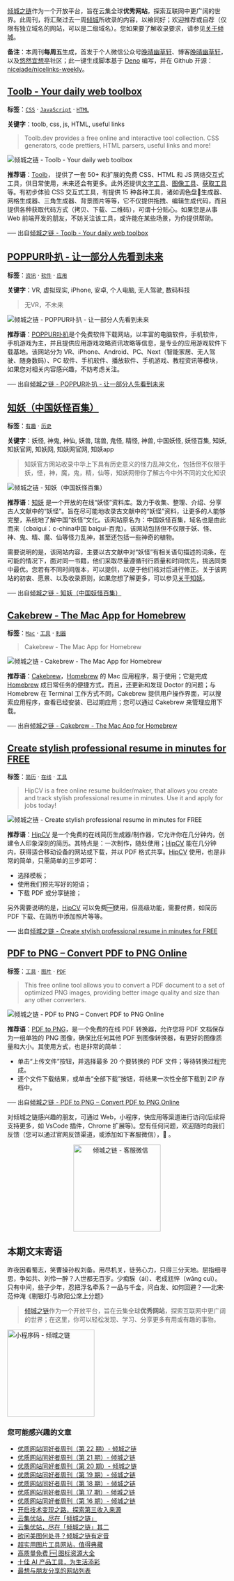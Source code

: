 [倾城之链](https://nicelinks.site/?utm_source=weekly)作为一个开放平台，旨在云集全球**优秀网站**，探索互联网中更广阔的世界。此周刊，将汇聚过去一周[倾城](https://nicelinks.site/?utm_source=weekly)所收录的内容，以飨同好；欢迎推荐或自荐（仅限有独立域名的网站，可以是二级域名）。您如果要了解收录要求，请参见[关于倾城](https://nicelinks.site/about?utm_source=weekly)。

**备注**：本周刊**每周五**生成，首发于个人微信公众号[晚晴幽草轩](https://mp.weixin.qq.com/mp/appmsgalbum?__biz=MzI5MDIwMzM2Mg==&action=getalbum&album_id=1530765143352082433&scene=173&from_msgid=2650641087&from_itemidx=1&count=3#wechat_redirect)、博客[晚晴幽草轩](https://www.jeffjade.com)，以及[悠然宜想亭](https://forum.lovejade.cn/)社区；此一键生成脚本基于 [Deno](https://nicelinks.site/post/602d30aad099ff5688618591) 编写，并在 Github 开源：[nicejade/nicelinks-weekly](https://github.com/nicejade/nicelinks-weekly)。

## [Toolb - Your daily web toolbox](https://nicelinks.site/post/60f0279f81b2dc066ea4bd65)

**标签**：[`CSS`](https://nicelinks.site/tags/CSS) · [`JavaScript`](https://nicelinks.site/tags/JavaScript) · [`HTML`](https://nicelinks.site/tags/HTML)

**关键字**：toolb, css, js, HTML, useful links

>Toolb.dev provides a free online and interactive tool collection. CSS generators, code prettiers, HTML parsers, useful links and more!

![倾城之链 - Toolb - Your daily web toolbox](https://oss.nicelinks.site/www.toolb.dev.png?x-oss-process=style/png2jpg)

**推荐语**：[Toolb](https://nicelinks.site/redirect?url=https://www.toolb.dev/)， 提供了一套 50+ 和扩展的免费 CSS、HTML 和 JS 网络交互式工具，供日常使用，未来还会有更多。此外还提供[文字工具](https://nicelinks.site/redirect?url=https://www.toolb.dev/text)、[图像工具](https://nicelinks.site/redirect?url=https://www.toolb.dev/image)、[获取工具](https://nicelinks.site/redirect?url=https://www.toolb.dev/fetch)等。有初步体验 CSS 交互式工具，有提供 15 种各种工具，诸如调色盘🎨生成器、网格生成器、三角生成器、背景图片等等，它不仅提供拖拽、编辑生成代码，而且提供各种获取代码方式（拷贝、下载、二维码），可谓十分贴心。如果您是从事 Web 前端开发的朋友，不妨关注该工具，或许能在某些场景，为你提供帮助。

── 出自[倾城之链 - Toolb - Your daily web toolbox](https://nicelinks.site/post/60f0279f81b2dc066ea4bd65)

## [POPPUR卟扒 - 让一部分人先看到未来](https://nicelinks.site/post/60f01a4381b2dc066ea4bd63)

**标签**：[`资讯`](https://nicelinks.site/tags/资讯) · [`软件`](https://nicelinks.site/tags/软件) · [`应用`](https://nicelinks.site/tags/应用)

**关键字**：VR, 虚拟现实, iPhone, 安卓, 个人电脑, 无人驾驶, 数码科技

>无VR，不未来

![倾城之链 - POPPUR卟扒 - 让一部分人先看到未来](https://oss.nicelinks.site/www.poppur.com.png?x-oss-process=style/png2jpg)

**推荐语**：[POPPUR卟扒](https://nicelinks.site/redirect?url=https://www.poppur.com/)是个免费软件下载网站，以丰富的电脑软件，手机软件，手机游戏为主，并且提供应用游戏攻略资讯攻略等信息，是专业的应用游戏软件下载基地。该网站分为 VR、iPhone、Android、PC、Next（智能家居、无人驾驶、随身数码）、PC 软件、手机软件、播放软件、手机游戏、教程资讯等模块，如果您对相关内容感兴趣，不妨考虑关注。

── 出自[倾城之链 - POPPUR卟扒 - 让一部分人先看到未来](https://nicelinks.site/post/60f01a4381b2dc066ea4bd63)

## [知妖（中国妖怪百集）](https://nicelinks.site/post/60eefd6d81b2dc066ea4bd61)

**标签**：[`有趣`](https://nicelinks.site/tags/有趣) · [`历史`](https://nicelinks.site/tags/历史)

**关键字**：妖怪, 神鬼, 神仙, 妖兽, 瑞兽, 鬼怪, 精怪, 神兽, 中国妖怪, 妖怪百集, 知妖, 知妖官网, 知妖网, 知妖网官网, 知妖app

>知妖官方网站收录中华上下具有历史意义的怪力乱神文化，包括但不仅限于妖，怪，神，魔，鬼，精，仙等，知妖网带你了解古今中外不同的文化知识

![倾城之链 - 知妖（中国妖怪百集）](https://oss.nicelinks.site/www.cbaigui.com.png?x-oss-process=style/png2jpg)

**推荐语**：[知妖](https://nicelinks.site/redirect?url=https://www.cbaigui.com/) 是一个开放的在线“妖怪”资料库。致力于收集、整理、介绍、分享古人文献中的“妖怪”。旨在尽可能地收录古文献中的“妖怪”资料，让更多的人能够完整，系统地了解中国“妖怪”文化。该网站原名为：中国妖怪百集，域名也是由此而来（cbaigui：c-china中国 baigui-百鬼）。该网站包括但不仅限于妖、怪、神、鬼、精、魔、仙等怪力乱神，甚至还包括一些神奇的植物。

需要说明的是，该网站内容，主要以古文献中对“妖怪”有相关语句描述的词条，在可能的情况下，面对同一书籍，他们采取尽量遵循刊行质量和时间优先，挑选同类中最优。您若有不同时间版本，可以提供，以便于他们核对后进行修正。关于该网站的初衷、愿景、以及收录原则，如果您想了解更多，可以参见[关于知妖](https://nicelinks.site/redirect?url=https://www.cbaigui.com/about)。


── 出自[倾城之链 - 知妖（中国妖怪百集）](https://nicelinks.site/post/60eefd6d81b2dc066ea4bd61)

## [Cakebrew - The Mac App for Homebrew](https://nicelinks.site/post/60eed3b881b2dc066ea4bd5f)

**标签**：[`Mac`](https://nicelinks.site/tags/Mac) · [`工具`](https://nicelinks.site/tags/工具) · [`利器`](https://nicelinks.site/tags/利器)

>Cakebrew - The Mac App for Homebrew

![倾城之链 - Cakebrew - The Mac App for Homebrew](https://oss.nicelinks.site/www.cakebrew.com.png?x-oss-process=style/png2jpg)

**推荐语**：[Cakebrew](https://nicelinks.site/redirect?url=https://www.cakebrew.com/)，[Homebrew](https://nicelinks.site/post/5b5e90e7615bf842b609105d) 的 Mac 应用程序，易于使用；它是完成 [Homebrew](https://nicelinks.site/post/5b5e90e7615bf842b609105d)  成日常任务的便捷方式，而且，还更新和发现 Doctor 的问题；与 Homebrew 在 Terminal 工作方式不同，Cakebrew 提供用户操作界面，可以搜索应用程序，查看已经安装、已过期应用；您可以通过 Cakebrew 来管理应用下载。

── 出自[倾城之链 - Cakebrew - The Mac App for Homebrew](https://nicelinks.site/post/60eed3b881b2dc066ea4bd5f)

## [Create stylish professional resume in minutes for FREE](https://nicelinks.site/post/60ea9c0781b2dc066ea4bd5b)

**标签**：[`简历`](https://nicelinks.site/tags/简历) · [`在线`](https://nicelinks.site/tags/在线) · [`工具`](https://nicelinks.site/tags/工具)

>HipCV is a free online resume builder/maker, that allows you create and track stylish professional resume in minutes. Use it and apply for jobs today!

![倾城之链 - Create stylish professional resume in minutes for FREE](https://oss.nicelinks.site/hipcv.com.png?x-oss-process=style/png2jpg)

**推荐语**：[HipCV](https://nicelinks.site/redirect?url=https://hipcv.com/) 是一个免费的在线简历生成器/制作器，它允许你在几分钟内，创建令人印象深刻的简历。其特点是：一次制作，随处使用；[HipCV](https://nicelinks.site/redirect?url=https://hipcv.com/) 能在几分钟内，获得适合移动设备的网站或下载，并以 PDF 格式共享。[HipCV](https://nicelinks.site/redirect?url=https://hipcv.com/) 使用，也是非常的简单，只需简单的三步即可：

- 选择模板；
- 使用我们预先写好的短语；
- 下载 PDF 或分享链接；

另外需要说明的是，[HipCV](https://nicelinks.site/redirect?url=https://hipcv.com/) 可以免费🆓使用，但高级功能，需要付费，如简历 PDF 下载、在简历中添加照片等等。

── 出自[倾城之链 - Create stylish professional resume in minutes for FREE](https://nicelinks.site/post/60ea9c0781b2dc066ea4bd5b)

## [PDF to PNG – Convert PDF to PNG Online](https://nicelinks.site/post/60ea917d81b2dc066ea4bd59)

**标签**：[`工具`](https://nicelinks.site/tags/工具) · [`图片`](https://nicelinks.site/tags/图片) · [`PDF`](https://nicelinks.site/tags/PDF)

>This free online tool allows you to convert a PDF document to a set of optimized PNG images, providing better image quality and size than any other converters.

![倾城之链 - PDF to PNG – Convert PDF to PNG Online](https://oss.nicelinks.site/pdf2png.com.png?x-oss-process=style/png2jpg)

**推荐语**：[PDF to PNG](https://nicelinks.site/redirect?url=https://pdf2png.com/)，是一个免费的在线 PDF 转换器，允许您将 PDF 文档保存为一组单独的 PNG 图像，确保比任何其他 PDF 到图像转换器，有更好的图像质量和大小。其使用方式，也是非常的简单：

* 单击“上传文件”按钮，并选择最多 20 个要转换的 PDF 文件；等待转换过程完成。
* 逐个文件下载结果，或单击“全部下载”按钮，将结果一次性全部下载到 ZIP 存档中。

── 出自[倾城之链 - PDF to PNG – Convert PDF to PNG Online](https://nicelinks.site/post/60ea917d81b2dc066ea4bd59)

对倾城之链感兴趣的朋友，可通过 Web，小程序，快应用等渠道进行访问(后续将支持更多，如 VsCode 插件，Chrome 扩展等)。您有任何问题，欢迎随时向我们反馈（您可以通过官网反馈渠道，或添加如下客服微信），🤲 。

<div align="center"><img src="https://image.nicelinks.site/%E5%80%BE%E5%9F%8E%E4%B9%8B%E9%93%BE-%E5%BE%AE%E4%BF%A1-mini.jpeg" style="width: 200px;min-width: 200px;" alt="倾城之链 - 客服微信"></div>

## 本期文末寄语

昨夜因看蜀志，笑曹操孙权刘备。用尽机关，徒劳心力，只得三分天地。屈指细寻思，争如共、刘伶一醉？人世都无百岁。少痴騃（ái）、老成尪悴（wāng cuì）。只有中间，些子少年，忍把浮名牵系？一品与千金，问白发、如何回避？──北宋·范仲淹《剔银灯·与欧阳公席上分题》

> [倾城之链](https://nicelinks.site/?utm_source=weekly)作为一个开放平台，旨在云集全球**优秀网站**，探索互联网中更广阔的世界；在这里，你可以轻松发现、学习、分享更多有用或有趣的事物。

<img src="https://image.nicelinks.site/nicelinks-miniprogram-code.jpeg?imageView2/1/w/300/h/300/interlace/1/ignore-error/1" style="width: 200px;min-width: 200px;" alt="小程序码 - 倾城之链"/>

### 您可能感兴趣的文章

- [优质网站同好者周刊（第 22 期）- 倾城之链](https://www.jeffjade.com/2021/07/08/207-nicelinks-weekly-021/)
- [优质网站同好者周刊（第 21 期）- 倾城之链](https://www.jeffjade.com/2021/07/08/207-nicelinks-weekly-021/)
- [优质网站同好者周刊（第 20 期）- 倾城之链](https://www.jeffjade.com/2021/07/01/206-nicelinks-weekly-020/)
- [优质网站同好者周刊（第 19 期）- 倾城之链](https://www.jeffjade.com/2021/06/24/205-nicelinks-weekly-019/)
- [优质网站同好者周刊（第 18 期）- 倾城之链](https://www.jeffjade.com/2021/06/17/204-nicelinks-weekly-018/)
- [优质网站同好者周刊（第 17 期）- 倾城之链](https://www.jeffjade.com/2021/06/10/203-nicelinks-weekly-017/)
- [优质网站同好者周刊（第 16 期）- 倾城之链](https://www.jeffjade.com/2021/06/03/202-nicelinks-weekly-016/)
- [开启技术变现之路，探索第三收入来源](https://www.jeffjade.com/2020/11/17/173-talk-about-nice-links/)
- [云集优站，尽在「倾城之链」](https://www.jeffjade.com/2017/12/31/136-talk-about-nicelinks-site/)
- [云集优站，尽在「倾城之链」其二](https://www.jeffjade.com/2018/12/23/146-talk-about-nice-links/)
- [欲问美图何处寻？倾城之链有定音](https://www.jeffjade.com/2019/02/17/151-aweome-beautiful-picture-website-list/ '欲问美图何处寻？倾城之链有定音')
- [超实用图片工具网站，值得典藏](https://www.jeffjade.com/2020/07/27/165-aweome-picture-tool-website-list/)
- [高质量免费 🆓 图标资源大全](https://www.jeffjade.com/2020/09/11/169-high-quality-free-icon-resource-collection/)
- [十佳 AI 产品工具，为生活添彩](https://www.jeffjade.com/2020/09/23/170-list-of-top-20-ai-product-tools/)
- [最想与朋友分享的网站列表](https://www.jeffjade.com/2020/09/01/168-list-of-websites-i-most-want-to-share-with-my-friends/)